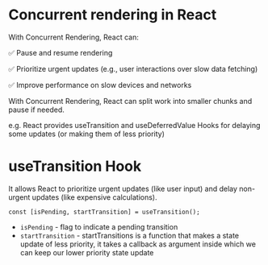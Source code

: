 # Concurrent rendering in React

With Concurrent Rendering, React can: 

✅ Pause and resume rendering

✅ Prioritize urgent updates (e.g., user interactions over slow data fetching)

✅ Improve performance on slow devices and networks


With Concurrent Rendering, React can split work into smaller chunks and pause if needed.

e.g. React provides useTransition and useDeferredValue Hooks for delaying some updates (or making them of less priority)

# useTransition Hook
It allows React to prioritize urgent updates (like user input) and delay non-urgent updates (like expensive calculations).

```
const [isPending, startTransition] = useTransition();
```

- `isPending` - flag to indicate a pending transition
- `startTransition` - startTransitions is a function that makes a state update of less priority, it takes a callback as argument inside which we can keep our lower priority state update
